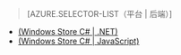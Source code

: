 > [AZURE.SELECTOR-LIST（平台 | 后端）]
- [(Windows Store C# | .NET)](/documentation/articles/mobile-services-dotnet-backend-windows-store-dotnet-aad-rbac)
- [(Windows Store C# | JavaScript)](/documentation/articles/mobile-services-javascript-backend-windows-store-dotnet-aad-rbac)
